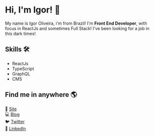 
# Hi, I'm Igor! 👋
My name is Igor Oliveira, i'm from Brazil! I'm **Front End Developer**, with focus in ReactJs and sometimes Full Stack! 
I've been looking for a job in this dark times!



  
## Skills 🛠 
- ReactJs
- TypeScript
- GraphQL
- CMS

  
## Find me in anywhere 🌎
🚀 [Site](https://devigor.github.io/)\
💻 [Blog](https://dev.to/devigor)\
🐦 [Twitter](https://twitter.com/ig0r_oliveiraa)\
💼 [LinkedIn](https://www.linkedin.com/in/igor-d-9119b8104)
  
